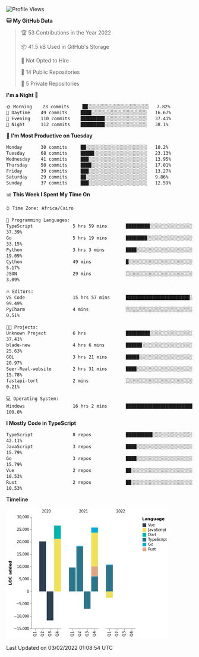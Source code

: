 <!--START_SECTION:waka-->
![Profile Views](http://img.shields.io/badge/Profile%20Views-14-blue)

**🐱 My GitHub Data** 

> 🏆 53 Contributions in the Year 2022
 > 
> 📦 41.5 kB Used in GitHub's Storage 
 > 
> 🚫 Not Opted to Hire
 > 
> 📜 14 Public Repositories 
 > 
> 🔑 5 Private Repositories  
 > 
**I'm a Night 🦉** 

```text
🌞 Morning    23 commits     ██░░░░░░░░░░░░░░░░░░░░░░░   7.82% 
🌆 Daytime    49 commits     ████░░░░░░░░░░░░░░░░░░░░░   16.67% 
🌃 Evening    110 commits    █████████░░░░░░░░░░░░░░░░   37.41% 
🌙 Night      112 commits    █████████░░░░░░░░░░░░░░░░   38.1%

```
📅 **I'm Most Productive on Tuesday** 

```text
Monday       30 commits     ██░░░░░░░░░░░░░░░░░░░░░░░   10.2% 
Tuesday      68 commits     █████░░░░░░░░░░░░░░░░░░░░   23.13% 
Wednesday    41 commits     ███░░░░░░░░░░░░░░░░░░░░░░   13.95% 
Thursday     50 commits     ████░░░░░░░░░░░░░░░░░░░░░   17.01% 
Friday       39 commits     ███░░░░░░░░░░░░░░░░░░░░░░   13.27% 
Saturday     29 commits     ██░░░░░░░░░░░░░░░░░░░░░░░   9.86% 
Sunday       37 commits     ███░░░░░░░░░░░░░░░░░░░░░░   12.59%

```


📊 **This Week I Spent My Time On** 

```text
⌚︎ Time Zone: Africa/Cairo

💬 Programming Languages: 
TypeScript               5 hrs 59 mins       █████████░░░░░░░░░░░░░░░░   37.39% 
Go                       5 hrs 19 mins       ████████░░░░░░░░░░░░░░░░░   33.15% 
Python                   3 hrs 3 mins        ████░░░░░░░░░░░░░░░░░░░░░   19.09% 
Cython                   49 mins             █░░░░░░░░░░░░░░░░░░░░░░░░   5.17% 
JSON                     29 mins             ░░░░░░░░░░░░░░░░░░░░░░░░░   3.09%

🔥 Editors: 
VS Code                  15 hrs 57 mins      ████████████████████████░   99.49% 
PyCharm                  4 mins              ░░░░░░░░░░░░░░░░░░░░░░░░░   0.51%

🐱‍💻 Projects: 
Unknown Project          6 hrs               █████████░░░░░░░░░░░░░░░░   37.41% 
blade-new                4 hrs 6 mins        ██████░░░░░░░░░░░░░░░░░░░   25.63% 
GOL                      3 hrs 21 mins       █████░░░░░░░░░░░░░░░░░░░░   20.97% 
Seer-Real-website        2 hrs 31 mins       ████░░░░░░░░░░░░░░░░░░░░░   15.78% 
fastapi-tort             2 mins              ░░░░░░░░░░░░░░░░░░░░░░░░░   0.21%

💻 Operating System: 
Windows                  16 hrs 2 mins       █████████████████████████   100.0%

```

**I Mostly Code in TypeScript** 

```text
TypeScript               8 repos             ██████████░░░░░░░░░░░░░░░   42.11% 
JavaScript               3 repos             ████░░░░░░░░░░░░░░░░░░░░░   15.79% 
Go                       3 repos             ████░░░░░░░░░░░░░░░░░░░░░   15.79% 
Vue                      2 repos             ██░░░░░░░░░░░░░░░░░░░░░░░   10.53% 
Rust                     2 repos             ██░░░░░░░░░░░░░░░░░░░░░░░   10.53%

```


**Timeline**

![Chart not found](https://raw.githubusercontent.com/joetifa2003/joetifa2003/main/charts/bar_graph.png) 


 Last Updated on 03/02/2022 01:08:54 UTC
<!--END_SECTION:waka-->
